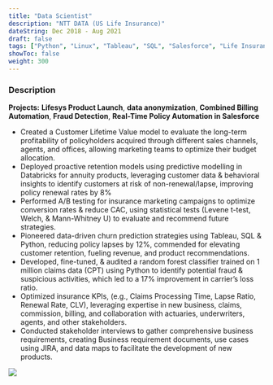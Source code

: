 ```yaml
---
title: "Data Scientist"
description: "NTT DATA (US Life Insurance)"
dateString: Dec 2018 - Aug 2021
draft: false
tags: ["Python", "Linux", "Tableau", "SQL", "Salesforce", "Life Insurance", "Automation", "API", "Relational Database Management System", "RDBMS", "Random Forest", "A/B testing", "hypothesis testing", "Data Anonymization", "data analysis", "Alteryx", "data management", "Machine Learning", "Data science", "Documentation", "PHI", "PII", "CPT", "Claims","Billing","Agile", "BRDs", "Jira"]
showToc: false
weight: 300
--- 
```


### Description

**Projects:** **Lifesys Product Launch**, **data anonymization**, **Combined Billing Automation**, **Fraud Detection**, **Real-Time Policy Automation in Salesforce**

- Created a Customer Lifetime Value model to evaluate the long-term profitability of policyholders acquired through different sales channels, agents, and offices, allowing marketing teams to optimize their budget allocation.
- Deployed proactive retention models using predictive modelling in Databricks for annuity products, leveraging customer data & behavioral insights to identify customers at risk of non-renewal/lapse, improving policy renewal rates by 8%
- Performed A/B testing for insurance marketing campaigns to optimize conversion rates & reduce CAC, using statistical tests (Levene t-test, Welch, & Mann-Whitney U) to evaluate and recommend future strategies.
- Pioneered data-driven churn prediction strategies using Tableau, SQL & Python, reducing policy lapses by 12%, commended for elevating customer retention, fueling revenue, and product recommendations.
- Developed, fine-tuned, & audited a random forest classifier trained on 1 million claims data (CPT) using Python to identify potential fraud & suspicious activities, which led to a 17% improvement in carrier’s loss ratio.
- Optimized insurance KPIs, (e.g., Claims Processing Time, Lapse Ratio, Renewal Rate, CLV), leveraging expertise in
new business, claims, commission, billing, and collaboration with actuaries, underwriters, agents, and other stakeholders.
- Conducted stakeholder interviews to gather comprehensive business requirements, creating Business requirement documents, use cases using JIRA, and data maps to facilitate the development of new products.



![](/experience/NTTDATA/NTT2.jpg#center)

